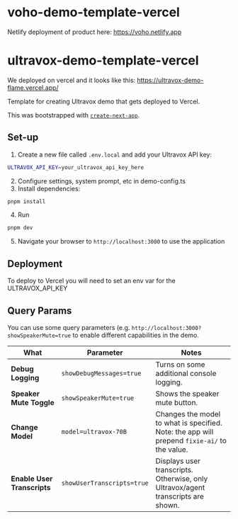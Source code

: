 # voho-demo-template-vercel

Netlify deployment of product here: https://voho.netlify.app


# ultravox-demo-template-vercel

We deployed on vercel and it looks like this: https://ultravox-demo-flame.vercel.app/ 

Template for creating Ultravox demo that gets deployed to Vercel.

This was bootstrapped with [`create-next-app`](https://github.com/vercel/next.js/tree/canary/packages/create-next-app).

## Set-up
1. Create a new file called `.env.local` and add your Ultravox API key:
```bash
ULTRAVOX_API_KEY=your_ultravox_api_key_here
```

2. Configure settings, system prompt, etc in demo-config.ts
3. Install dependencies:
```bash
pnpm install
```
4. Run
```bash
pnpm dev
```
5. Navigate your browser to `http://localhost:3000` to use the application

## Deployment
To deploy to Vercel you will need to set an env var for the ULTRAVOX_API_KEY

## Query Params
You can use some query parameters (e.g. `http://localhost:3000?showSpeakerMute=true` to enable different capabilities in the demo.

| What | Parameter | Notes |
|--------|--------|---------|
|**Debug Logging**|`showDebugMessages=true`| Turns on some additional console logging.|
|**Speaker Mute Toggle**|`showSpeakerMute=true`| Shows the speaker mute button.|
|**Change Model**|`model=ultravox-70B`|Changes the model to what is specified. Note: the app will prepend `fixie-ai/` to the value.|
|**Enable User Transcripts**|`showUserTranscripts=true`|Displays user transcripts. Otherwise, only Ultravox/agent transcripts are shown.|
